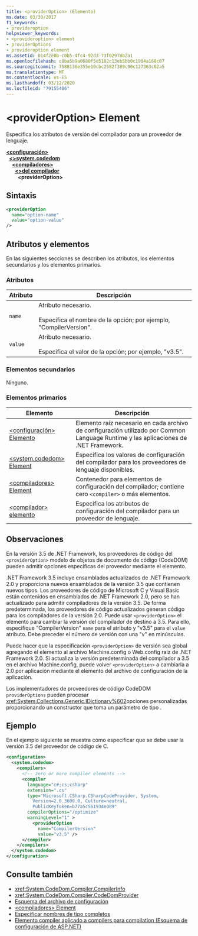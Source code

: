 ```yaml
---
title: <providerOption> (Elemento)
ms.date: 03/30/2017
f1_keywords:
- provideroption
helpviewer_keywords:
- <provideroption> element
- providerOptions
- provideroption element
ms.assetid: 014f2e0b-c0b5-4fc4-92d3-73f02978b2a1
ms.openlocfilehash: c8ba5b9a0680f5e5102c13eb5bb0c1904a168c07
ms.sourcegitcommit: 7588136e355e10cbc2582f389c90c127363c02a5
ms.translationtype: MT
ms.contentlocale: es-ES
ms.lasthandoff: 03/12/2020
ms.locfileid: "79155406"
---
```

# <a name="provideroption-element"></a>\<providerOption> Element
Especifica los atributos de versión del compilador para un proveedor de lenguaje.  

[**\<configuración>**](../configuration-element.md)\
&nbsp;&nbsp;[**\<>system.codedom**](system-codedom-element.md)\
&nbsp;&nbsp;&nbsp;&nbsp;[**\<compiladores>**](compilers-element.md)\
&nbsp;&nbsp;&nbsp;&nbsp;&nbsp;&nbsp;[**\<>del compilador**](compiler-element.md)\
&nbsp;&nbsp;&nbsp;&nbsp;&nbsp;&nbsp;&nbsp;&nbsp;**\<providerOption>**

## <a name="syntax"></a>Sintaxis  
  
```xml  
<providerOption  
  name="option-name"  
  value="option-value"  
/>  
```  
  
## <a name="attributes-and-elements"></a>Atributos y elementos  
 En las siguientes secciones se describen los atributos, los elementos secundarios y los elementos primarios.  
  
### <a name="attributes"></a>Atributos  
  
|Atributo|Descripción|  
|---------------|-----------------|  
|`name`|Atributo necesario.<br /><br /> Especifica el nombre de la opción; por ejemplo, "CompilerVersion".|  
|`value`|Atributo necesario.<br /><br /> Especifica el valor de la opción; por ejemplo, "v3.5".|  
  
### <a name="child-elements"></a>Elementos secundarios  
 Ninguno.  
  
### <a name="parent-elements"></a>Elementos primarios  
  
|Elemento|Descripción|  
|-------------|-----------------|  
|[\<configuración> Elemento](../configuration-element.md)|Elemento raíz necesario en cada archivo de configuración utilizado por Common Language Runtime y las aplicaciones de .NET Framework.|  
|[\<system.codedom> Element](system-codedom-element.md)|Especifica los valores de configuración del compilador para los proveedores de lenguaje disponibles.|  
|[\<compiladores> Element](compilers-element.md)|Contenedor para elementos de configuración del compilador; contiene cero `<compiler>` o más elementos.|  
|[\<compilador> elemento](compiler-element.md)|Especifica los atributos de configuración del compilador para un proveedor de lenguaje.|  
  
## <a name="remarks"></a>Observaciones  
 En la versión 3.5 de .NET Framework, los proveedores de código del `<providerOption>` modelo de objetos de documento de código (CodeDOM) pueden admitir opciones específicas del proveedor mediante el elemento.  
  
 .NET Framework 3.5 incluye ensamblados actualizados de .NET Framework 2.0 y proporciona nuevos ensamblados de la versión 3.5 que contienen nuevos tipos. Los proveedores de código de Microsoft C y Visual Basic están contenidos en ensamblados de .NET Framework 2.0, pero se han actualizado para admitir compiladores de la versión 3.5. De forma predeterminada, los proveedores de código actualizados generan código para los compiladores de la versión 2.0. Puede usar `<providerOption>` el elemento para cambiar la versión del compilador de destino a 3.5. Para ello, especifique "CompilerVersion" `name` para el atributo y "v3.5" para el `value` atributo. Debe preceder el número de versión con una "v" en minúsculas.  
  
 Puede hacer que la especificación `<providerOption>` de versión sea global agregando el elemento al archivo Machine.config o Web.config raíz de .NET Framework 2.0. Si actualiza la versión predeterminada del compilador a 3.5 en el archivo Machine.config, puede volver `<providerOption>` a cambiarla a 2.0 por aplicación mediante el elemento del archivo de configuración de la aplicación.  
  
 Los implementadores de proveedores de código CodeDOM `providerOptions` pueden procesar <xref:System.Collections.Generic.IDictionary%602>opciones personalizadas proporcionando un constructor que toma un parámetro de tipo .  
  
## <a name="example"></a>Ejemplo  
 En el ejemplo siguiente se muestra cómo especificar que se debe usar la versión 3.5 del proveedor de código de C.  
  
```xml  
<configuration>  
  <system.codedom>  
    <compilers>  
      <!-- zero or more compiler elements -->  
      <compiler  
        language="c#;cs;csharp"  
        extension=".cs"  
        type="Microsoft.CSharp.CSharpCodeProvider, System,
          Version=2.0.3600.0, Culture=neutral,
          PublicKeyToken=b77a5c561934e089"  
        compilerOptions="/optimize"  
        warningLevel="1" >  
          <providerOption  
            name="CompilerVersion"  
            value="v3.5" />  
      </compiler>  
    </compilers>  
  </system.codedom>  
</configuration>  
```  
  
## <a name="see-also"></a>Consulte también

- <xref:System.CodeDom.Compiler.CompilerInfo>
- <xref:System.CodeDom.Compiler.CodeDomProvider>
- [Esquema del archivo de configuración](../index.md)
- [\<compiladores> Element](compilers-element.md)
- [Especificar nombres de tipo completos](../../../reflection-and-codedom/specifying-fully-qualified-type-names.md)
- [Elemento compiler aplicado a compilers para compilation (Esquema de configuración de ASP.NET)](https://docs.microsoft.com/previous-versions/dotnet/netframework-4.0/a15ebt6c(v=vs.100))
